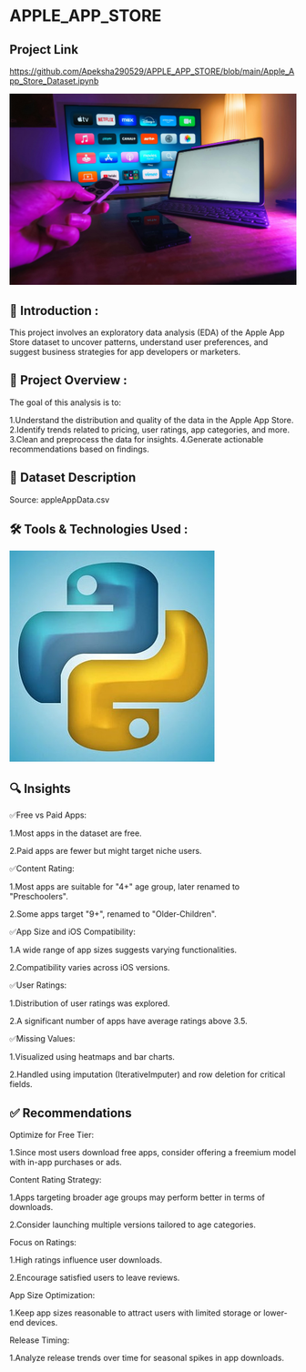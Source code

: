 # APPLE_APP_STORE

## Project Link
https://github.com/Apeksha290529/APPLE_APP_STORE/blob/main/Apple_App_Store_Dataset.ipynb

<img src="APPLE PHOTO .jpg" width=1000>


## 📌 Introduction :
This project involves an exploratory data analysis (EDA) of the Apple App Store dataset to uncover patterns, understand user preferences, and suggest business strategies for app developers or marketers.

## 🎯 Project Overview :
The goal of this analysis is to:

1.Understand the distribution and quality of the data in the Apple App Store.
2.Identify trends related to pricing, user ratings, app categories, and more.
3.Clean and preprocess the data for insights.
4.Generate actionable recommendations based on findings.


## 📁 Dataset Description
Source: appleAppData.csv

## 🛠️ Tools & Technologies Used :
   ![image](desktop-wallpaper-6-python-programming-python-language.jpg)

## 🔍 Insights
✅Free vs Paid Apps:

1.Most apps in the dataset are free.

2.Paid apps are fewer but might target niche users.

✅Content Rating:

1.Most apps are suitable for "4+" age group, later renamed to "Preschoolers".

2.Some apps target "9+", renamed to "Older-Children".

✅App Size and iOS Compatibility:

1.A wide range of app sizes suggests varying functionalities.

2.Compatibility varies across iOS versions.

✅User Ratings:

1.Distribution of user ratings was explored.

2.A significant number of apps have average ratings above 3.5.

✅Missing Values:

1.Visualized using heatmaps and bar charts.

2.Handled using imputation (IterativeImputer) and row deletion for critical fields.

## ✅ Recommendations

Optimize for Free Tier:

1.Since most users download free apps, consider offering a freemium model with in-app purchases or ads.

Content Rating Strategy:

1.Apps targeting broader age groups may perform better in terms of downloads.

2.Consider launching multiple versions tailored to age categories.

Focus on Ratings:

1.High ratings influence user downloads.

2.Encourage satisfied users to leave reviews.

App Size Optimization:

1.Keep app sizes reasonable to attract users with limited storage or lower-end devices.

Release Timing:

1.Analyze release trends over time for seasonal spikes in app downloads.
